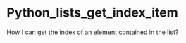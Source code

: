 Python_lists_get_index_item
===========================

How I can get the index of an element contained in the list?
